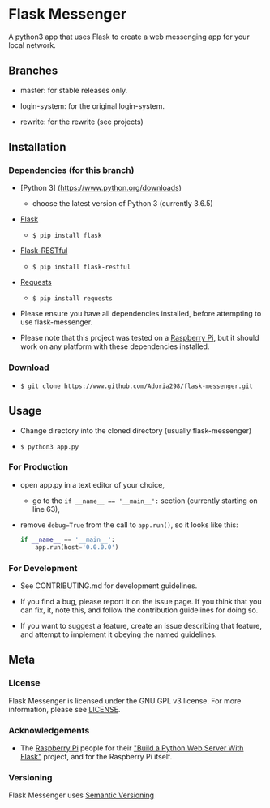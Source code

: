 # Flask Messenger

A python3 app that uses Flask to create a web messenging app for your local network.

## Branches

- master: for stable releases only.

- login-system: for the original login-system.

- rewrite: for the rewrite (see projects)

## Installation

### Dependencies (for this branch)

- [Python 3]
 (https://www.python.org/downloads)

  - choose the latest version of Python 3 (currently 3.6.5)

- [Flask](http://flask.pocoo.org/)

  - `$ pip install flask`

- [Flask-RESTful](https://flask-restful.readthedocs.io/en/latest/)

  - `$ pip install flask-restful`
  
- [Requests](https://http://docs.python-requests.org/en/master/)

  - `$ pip install requests`

- Please ensure you have all dependencies installed, before attempting to use flask-messenger.

- Please note that this project was tested on a [Raspberry Pi](https://www.raspberrypi.org/products/), but it should work on any platform with these dependencies installed.

### Download

- `$ git clone https://www.github.com/Adoria298/flask-messenger.git`

## Usage

- Change directory into the cloned directory (usually flask-messenger)

- `$ python3 app.py`

### For Production

- open app.py in a text editor of your choice,

  - go to the `if __name__ == '__main__':` section (currently starting on line 63),

- remove `debug=True` from the call to `app.run()`, so it looks like this:
    ```python
    if __name__ == '__main__':
        app.run(host='0.0.0.0')
    ```

### For Development

- See CONTRIBUTING.md for development guidelines.

- If you find a bug, please report it on the issue page. If you think that you can fix, it, note this, and follow the contribution guidelines for doing so.

- If you want to suggest a feature, create an issue describing that feature, and attempt to implement it obeying the named guidelines.

## Meta

### License

 Flask Messenger is licensed under the GNU GPL v3 license. For more information, please see [LICENSE](https://github.com/Adoria298/flask-messenger/blob/master/LICENSE).

### Acknowledgements

- The [Raspberry Pi](https://www.raspberrypi.org) people for their ["Build a Python Web Server With Flask"](https://projects.raspberrypi.org/en/projects/python-web-server-with-flask) project, and for the Raspberry Pi itself.

### Versioning

 Flask Messenger uses [Semantic Versioning](https://www.semver.org)
